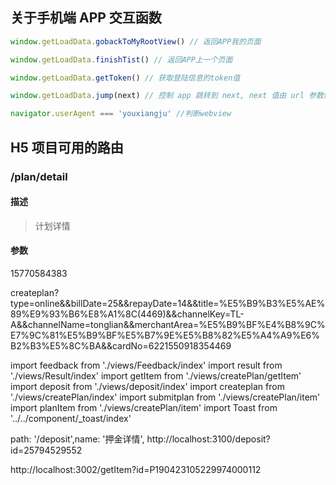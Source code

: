 ## 关于手机端 APP 交互函数

```javascript
window.getLoadData.gobackToMyRootView() // 返回APP我的页面

window.getLoadData.finishTist() // 返回APP上一个页面

window.getLoadData.getToken() // 获取登陆信息的token值

window.getLoadData.jump(next) // 控制 app 跳转到 next, next 值由 url 参数传递

navigator.userAgent === 'youxiangju' //判断webview
```

## H5 项目可用的路由

### /plan/detail

#### 描述

> 计划详情

#### 参数

15770584383

createplan?type=online&&billDate=25&&repayDate=14&&title=%E5%B9%B3%E5%AE%89%E9%93%B6%E8%A1%8C(4469)&&channelKey=TL-A&&channelName=tonglian&&merchantArea=%E5%B9%BF%E4%B8%9C%E7%9C%81%E5%B9%BF%E5%B7%9E%E5%B8%82%E5%A4%A9%E6%B2%B3%E5%8C%BA&&cardNo=6221550918354469

import feedback from './views/Feedback/index'
import result from './views/Result/index'
import getItem from './views/createPlan/getItem'
import deposit from './views/deposit/index'
import createplan from './views/createPlan/index'
import submitplan from './views/createPlan/item'
import planItem from './views/createPlan/item'
import Toast from '../../component/\_toast/index'

path: '/deposit',name: '押金详情',
http://localhost:3100/deposit?id=25794529552

http://localhost:3002/getItem?id=P190423105229974000112
